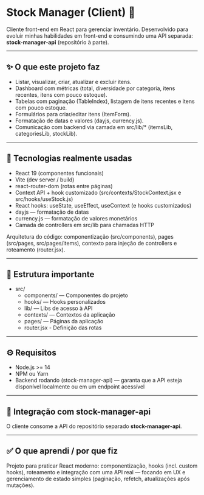 # Stock Manager (Client) 🚀

Cliente front-end em React para gerenciar inventário. Desenvolvido para evoluir minhas habilidades em front-end e consumindo uma API separada: **stock-manager-api** (repositório à parte).

---

## ✨ O que este projeto faz
- Listar, visualizar, criar, atualizar e excluir itens.
- Dashboard com métricas (total, diversidade por categoria, itens recentes, itens com pouco estoque).
- Tabelas com paginação (TableIndex), listagem de itens recentes e itens com pouco estoque.
- Formulários para criar/editar itens (ItemForm).
- Formatação de datas e valores (dayjs, currency.js).
- Comunicação com backend via camada em src/lib/* (itemsLib, categoriesLib, stockLib).

---

## 🧰 Tecnologias realmente usadas
- React 19 (componentes funcionais)
- Vite (dev server / build)
- react-router-dom (rotas entre páginas)
- Context API + hook customizado (src/contexts/StockContext.jsx e src/hooks/useStock.js)
- React hooks: useState, useEffect, useContext (e hooks customizados)
- dayjs — formatação de datas
- currency.js — formatação de valores monetários
- Camada de controllers em src/lib para chamadas HTTP

Arquitetura do código: componentização (src/components), pages (src/pages, src/pages/items), contexto para injeção de controllers e roteamento (router.jsx).

---

## 📁 Estrutura importante
- src/
  - components/ — Componentes do projeto
  - hooks/ — Hooks personalizados
  - lib/ — Libs de acesso à API
  - contexts/ — Contextos da aplicação
  - pages/ — Páginas da aplicação
  - router.jsx - Definição das rotas

---

## ⚙️ Requisitos
- Node.js >= 14
- NPM ou Yarn
- Backend rodando (stock-manager-api) — garanta que a API esteja disponível localmente ou em um endpoint acessível

---

## 🔗 Integração com stock-manager-api
O cliente consome a API do repositório separado **stock-manager-api**.

---

## ✅ O que aprendi / por que fiz
Projeto para praticar React moderno: componentização, hooks (incl. custom hooks), roteamento e integração com uma API real — focando em UX e gerenciamento de estado simples (paginação, refetch, atualizações após mutações).
